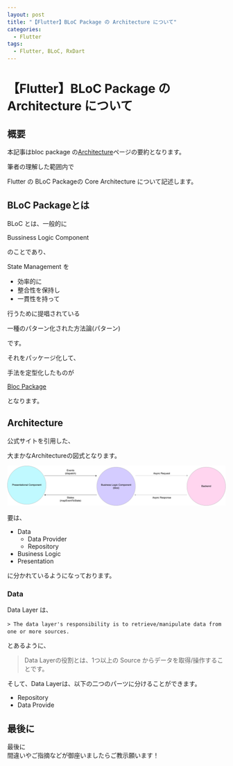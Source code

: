 ```yaml
---
layout: post
title: "【Flutter】BLoC Package の Architecture について"
categories:
  - Flutter
tags:
  - Flutter, BLoC, RxDart
---
```


# 【Flutter】BLoC Package の Architecture について

## 概要

本記事はbloc package の[Architecture](https://felangel.github.io/bloc/#/architecture)ページの要約となります。

筆者の理解した範囲内で

Flutter の BLoC Packageの Core Architecture について記述します。

## BLoC Packageとは

BLoC とは、一般的に

Bussiness Logic Component

のことであり、

State Management を

- 効率的に
- 整合性を保持し
- 一貫性を持って

行うために提唱されている

一種のパターン化された方法論(パターン)

です。

それをパッケージ化して、

手法を定型化したものが

[Bloc Package](https://felangel.github.io/bloc/#/)

となります。

## Architecture

公式サイトを引用した、

大まかなArchitectureの図式となります。

![bloc_architecture](../../../assets/flutter/bloc/bloc_architecture.png)

要は、

- Data
  - Data Provider
  - Repository
- Business Logic
- Presentation

に分かれているようになっております。

### Data

Data Layer は、

`> The data layer's responsibility is to retrieve/manipulate data from one or more sources.`

とあるように、

>Data Layerの役割とは、1つ以上の Source からデータを取得/操作することです。

そして、Data Layerは、以下の二つのパーツに分けることができます。

- Repository
- Data Provide

## 最後に

最後に  
間違いやご指摘などが御座いましたらご教示願います！